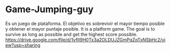 # Game-Jumping-guy
Es un juego de plataforma. El objetivo es sobrevivir el mayor tiempo posible y obtener el mayor puntaje posible.
It is a platform game. The goal is to survive as long as possible and get the highest score possible.
https://drive.google.com/file/d/1vfII9H0Tx3a2OLDUJZGmPqZqTxNSbHc2/view?usp=sharing
